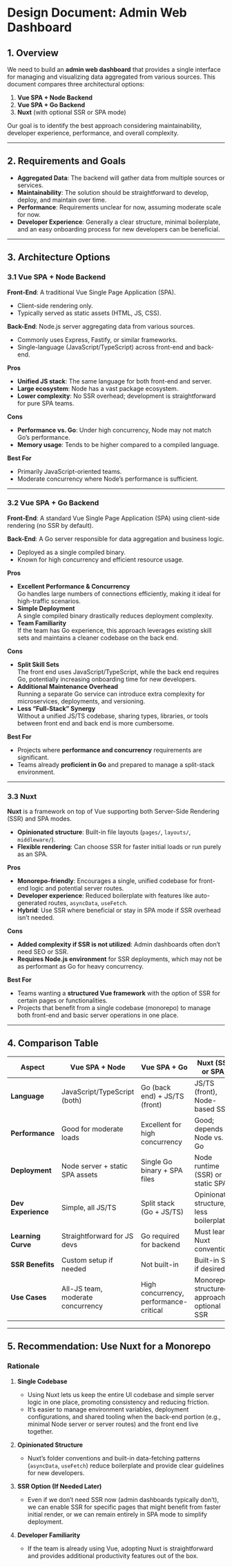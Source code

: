 # Design Document: Admin Web Dashboard

## 1. Overview

We need to build an **admin web dashboard** that provides a single interface for managing and visualizing data aggregated from various sources. This document compares three architectural options:

1. **Vue SPA + Node Backend**
2. **Vue SPA + Go Backend**
3. **Nuxt** (with optional SSR or SPA mode)

Our goal is to identify the best approach considering maintainability, developer experience, performance, and overall complexity.

---

## 2. Requirements and Goals

- **Aggregated Data**: The backend will gather data from multiple sources or services.
- **Maintainability**: The solution should be straightforward to develop, deploy, and maintain over time.
- **Performance**: Requirements unclear for now, assuming moderate scale for now.
- **Developer Experience**: Generally a clear structure, minimal boilerplate, and an easy onboarding process for new developers can be beneficial.

---

## 3. Architecture Options

### 3.1 Vue SPA + Node Backend

**Front-End**: A traditional Vue Single Page Application (SPA).

- Client-side rendering only.
- Typically served as static assets (HTML, JS, CSS).

**Back-End**: Node.js server aggregating data from various sources.

- Commonly uses Express, Fastify, or similar frameworks.
- Single-language (JavaScript/TypeScript) across front-end and back-end.

**Pros**

- **Unified JS stack**: The same language for both front-end and server.
- **Large ecosystem**: Node has a vast package ecosystem.
- **Lower complexity**: No SSR overhead; development is straightforward for pure SPA teams.

**Cons**

- **Performance vs. Go**: Under high concurrency, Node may not match Go’s performance.
- **Memory usage**: Tends to be higher compared to a compiled language.

**Best For**

- Primarily JavaScript-oriented teams.
- Moderate concurrency where Node’s performance is sufficient.

---

### 3.2 Vue SPA + Go Backend

**Front-End**: A standard Vue Single Page Application (SPA) using client-side rendering (no SSR by default).

**Back-End**: A Go server responsible for data aggregation and business logic.

- Deployed as a single compiled binary.
- Known for high concurrency and efficient resource usage.

**Pros**

- **Excellent Performance & Concurrency**  
   Go handles large numbers of connections efficiently, making it ideal for high-traffic scenarios.
- **Simple Deployment**  
   A single compiled binary drastically reduces deployment complexity.
- **Team Familiarity**  
   If the team has Go experience, this approach leverages existing skill sets and maintains a cleaner codebase on the back end.

**Cons**

- **Split Skill Sets**  
   The front end uses JavaScript/TypeScript, while the back end requires Go, potentially increasing onboarding time for new developers.
- **Additional Maintenance Overhead**  
   Running a separate Go service can introduce extra complexity for microservices, deployments, and versioning.
- **Less “Full-Stack” Synergy**  
   Without a unified JS/TS codebase, sharing types, libraries, or tools between front end and back end is more cumbersome.

**Best For**

- Projects where **performance and concurrency** requirements are significant.
- Teams already **proficient in Go** and prepared to manage a split-stack environment.

---

### 3.3 Nuxt

**Nuxt** is a framework on top of Vue supporting both Server-Side Rendering (SSR) and SPA modes.

- **Opinionated structure**: Built-in file layouts (`pages/`, `layouts/`, `middleware/`).
- **Flexible rendering**: Can choose SSR for faster initial loads or run purely as an SPA.

**Pros**

- **Monorepo-friendly**: Encourages a single, unified codebase for front-end logic and potential server routes.
- **Developer experience**: Reduced boilerplate with features like auto-generated routes, `asyncData`, `useFetch`.
- **Hybrid**: Use SSR where beneficial or stay in SPA mode if SSR overhead isn’t needed.

**Cons**

- **Added complexity if SSR is not utilized**: Admin dashboards often don’t need SEO or SSR.
- **Requires Node.js environment** for SSR deployments, which may not be as performant as Go for heavy concurrency.

**Best For**

- Teams wanting a **structured Vue framework** with the option of SSR for certain pages or functionalities.
- Projects that benefit from a single codebase (monorepo) to manage both front-end and basic server operations in one place.

---

## 4. Comparison Table

| Aspect             | **Vue SPA + Node**                | **Vue SPA + Go**                       | **Nuxt** (SSR or SPA)                       |
| ------------------ | --------------------------------- | -------------------------------------- | ------------------------------------------- |
| **Language**       | JavaScript/TypeScript (both)      | Go (back end) + JS/TS (front)          | JS/TS (front), Node-based SSR               |
| **Performance**    | Good for moderate loads           | Excellent for high concurrency         | Good; depends on Node vs. Go                |
| **Deployment**     | Node server + static SPA assets   | Single Go binary + SPA files           | Node runtime (SSR) or static SPA            |
| **Dev Experience** | Simple, all JS/TS                 | Split stack (Go + JS/TS)               | Opinionated structure, less boilerplate     |
| **Learning Curve** | Straightforward for JS devs       | Go required for backend                | Must learn Nuxt conventions                 |
| **SSR Benefits**   | Custom setup if needed            | Not built-in                           | Built-in SSR if desired                     |
| **Use Cases**      | All-JS team, moderate concurrency | High concurrency, performance-critical | Monorepo, structured approach, optional SSR |

---

## 5. Recommendation: **Use Nuxt** for a Monorepo

### Rationale

1. **Single Codebase**

   - Using Nuxt lets us keep the entire UI codebase and simple server logic in one place, promoting consistency and reducing friction.
   - It’s easier to manage environment variables, deployment configurations, and shared tooling when the back-end portion (e.g., minimal Node server or server routes) and the front end live together.

2. **Opinionated Structure**

   - Nuxt’s folder conventions and built-in data-fetching patterns (`asyncData`, `useFetch`) reduce boilerplate and provide clear guidelines for new developers.

3. **SSR Option (If Needed Later)**

   - Even if we don’t need SSR now (admin dashboards typically don’t), we can enable SSR for specific pages that might benefit from faster initial render, or we can remain entirely in SPA mode to simplify deployment.

4. **Developer Familiarity**

   - If the team is already using Vue, adopting Nuxt is straightforward and provides additional productivity features out of the box.
